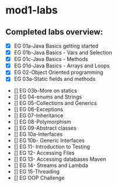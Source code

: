 # mod1-labs

## Completed labs overview:
- [x] EG 01a-Java Basics getting started
- [x] EG 01b-Java Basics - Vars and Selection
- [x] EG 01c-Java Basics - Methods
- [x] EG 01d-Java Basics - Arrays and Loops
- [x] EG 02-Object Oriented programming
- [x] EG 03a-Static fields and methods
- [] EG 03b-More on statics
- [] EG 04-enums and Strings
- [] EG 05-Collections and Generics
- [] EG 06-Exceptions
- [] EG 07-Inheritance
- [] EG 08-Polymorphism
- [] EG 09-Abstract classes
- [] EG 10a-Interfaces
- [] EG 10b- Generic Interfaces
- [] EG 11- Introduction to Testing
- [] EG 12- Accessing Files
- [] EG 13- Accessing databases Maven
- [] EG 14- Streams and Lambda
- [] EG 15-Threading
- [] EG OOP Challenge
